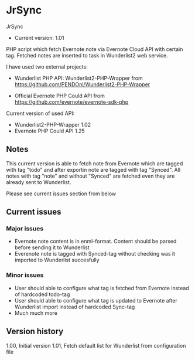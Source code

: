 JrSync
=============
JrSync
- Current version: 1.01

PHP script which fetch Evernote note via Evernote Cloud API with certain tag.
Fetched notes are inserted to task in Wunderlist2 web service.

I have used two external projects:
- Wunderlist PHP API: Wunderlist2-PHP-Wrapper from https://github.com/PENDOnl/Wunderlist2-PHP-Wrapper

- Official Evernote PHP Could API from https://github.com/evernote/evernote-sdk-php

Current version of used API:
- Wunderlist2-PHP-Wrapper 1.02
- Evernote PHP Could API 1.25

Notes
-------
This current version is able to fetch note from Evernote which are tagged with tag "todo" and after exportin note are tagged with tag "Synced".
All notes with tag "note" and without "Synced" are fetched even they are already sent to Wunderlist.

Please see current issues section from below

Current issues
-------
### Major issues ###
- Evernote note content is in enml-format. Content should be parsed before sending it to Wunderlist
- Everenote note is tagged with Synced-tag without checking was it imported to Wunderlist succesfully

### Minor issues ###
- User should able to configure what tag is fetched from Evernote instead of hardcoded todo-tag
- User should able to configure what tag is updated to Evernote after Wunderlist import instead of hardcoded Sync-tag
- Much much more

Version history
-------
1.00, Initial version
1.01, Fetch default list for Wunderlist from configuration file